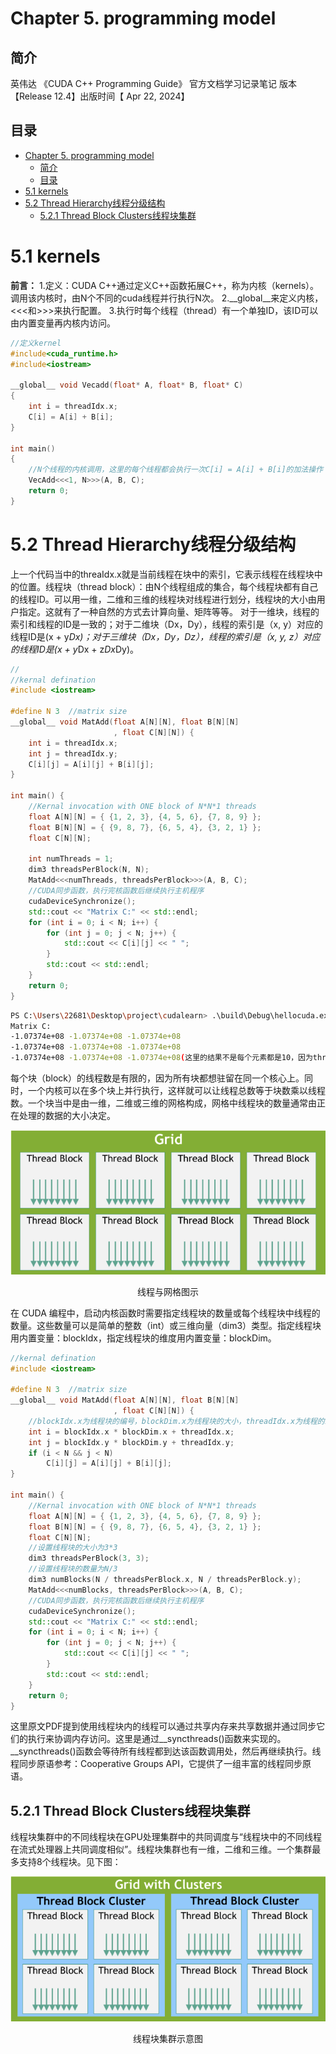 # Chapter 5. programming model

## 简介
英伟达 《CUDA C++ Programming Guide》 官方文档学习记录笔记 版本【Release 12.4】出版时间【 Apr 22, 2024】

## 目录
- [Chapter 5. programming model](#chapter-5-programming-model)
  - [简介](#简介)
  - [目录](#目录)
- [5.1 kernels](#51-kernels)
- [5.2 Thread Hierarchy线程分级结构](#52-thread-hierarchy线程分级结构)
  - [5.2.1 Thread Block Clusters线程块集群](#521-thread-block-clusters线程块集群)

# 5.1 kernels
**前言：**
1.定义：CUDA C++通过定义C++函数拓展C++，称为内核（kernels）。调用该内核时，由N个不同的cuda线程并行执行N次。
2.__global__来定义内核，<<<和>>>来执行配置。
3.执行时每个线程（thread）有一个单独ID，该ID可以由内置变量再内核内访问。
```cpp
//定义kernel
#include<cuda_runtime.h>
#include<iostream>

__global__ void Vecadd(float* A, float* B, float* C)
{
    int i = threadIdx.x;
    C[i] = A[i] + B[i];
}

int main()
{
    //N个线程的内核调用，这里的每个线程都会执行一次C[i] = A[i] + B[i]的加法操作
    VecAdd<<<1, N>>>(A, B, C);
    return 0;
}
```
# 5.2 Thread Hierarchy线程分级结构
上一个代码当中的threaIdx.x就是当前线程在块中的索引，它表示线程在线程块中的位置。线程块（thread block）：由N个线程组成的集合，每个线程块都有自己的线程ID。可以用一维，二维和三维的线程块对线程进行划分，线程块的大小由用户指定。这就有了一种自然的方式去计算向量、矩阵等等。
对于一维块，线程的索引和线程的ID是一致的；对于二维块（Dx，Dy），线程的索引是（x, y）对应的线程ID是(x + y*Dx)；对于三维块（Dx，Dy，Dz），线程的索引是（x, y, z）对应的线程ID是(x + y*Dx + z*Dx*Dy)。
```cpp
//
//kernal defination
#include <iostream>

#define N 3  //matrix size
__global__ void MatAdd(float A[N][N], float B[N][N]
                       , float C[N][N]) {
    int i = threadIdx.x;
    int j = threadIdx.y;
    C[i][j] = A[i][j] + B[i][j];
}

int main() {
    //Kernal invocation with ONE block of N*N*1 threads
    float A[N][N] = { {1, 2, 3}, {4, 5, 6}, {7, 8, 9} };
    float B[N][N] = { {9, 8, 7}, {6, 5, 4}, {3, 2, 1} };
    float C[N][N];
    
    int numThreads = 1;
    dim3 threadsPerBlock(N, N);
    MatAdd<<<numThreads, threadsPerBlock>>>(A, B, C);
    //CUDA同步函数，执行完核函数后继续执行主机程序
    cudaDeviceSynchronize();
    std::cout << "Matrix C:" << std::endl;
    for (int i = 0; i < N; i++) {
        for (int j = 0; j < N; j++) {
            std::cout << C[i][j] << " ";
        }
        std::cout << std::endl;
    }
    return 0;
}
```
```bash
PS C:\Users\22681\Desktop\project\cudalearn> .\build\Debug\hellocuda.exe
Matrix C:
-1.07374e+08 -1.07374e+08 -1.07374e+08
-1.07374e+08 -1.07374e+08 -1.07374e+08
-1.07374e+08 -1.07374e+08 -1.07374e+08(这里的结果不是每个元素都是10，因为threadIdx.x是线程在块中的index不是在矩阵中的index
```
每个块（block）的线程数是有限的，因为所有块都想驻留在同一个核心上。同时，一个内核可以在多个块上并行执行，这样就可以让线程总数等于块数乘以线程数。一个块当中是由一维，二维或三维的网格构成，网格中线程块的数量通常由正在处理的数据的大小决定。
<p align="center">
  <img src="img/image.png" alt="alt text" />
</p>
<p align="center">线程与网格图示</p>
在 CUDA 编程中，启动内核函数时需要指定线程块的数量或每个线程块中线程的数量。这些数量可以是简单的整数（int）或三维向量（dim3）类型。指定线程块用内置变量：blockIdx，指定线程块的维度用内置变量：blockDim。

```cpp
//kernal defination
#include <iostream>

#define N 3  //matrix size
__global__ void MatAdd(float A[N][N], float B[N][N]
                       , float C[N][N]) {
    //blockIdx.x为线程块的编号，blockDim.x为线程块的大小，threadIdx.x为线程的编号
    int i = blockIdx.x * blockDim.x + threadIdx.x;
    int j = blockIdx.y * blockDim.y + threadIdx.y;
    if (i < N && j < N)
        C[i][j] = A[i][j] + B[i][j];
}

int main() {
    //Kernal invocation with ONE block of N*N*1 threads
    float A[N][N] = { {1, 2, 3}, {4, 5, 6}, {7, 8, 9} };
    float B[N][N] = { {9, 8, 7}, {6, 5, 4}, {3, 2, 1} };
    float C[N][N];
    //设置线程块的大小为3*3
    dim3 threadsPerBlock(3, 3);
    //设置线程块的数量为N/3
    dim3 numBlocks(N / threadsPerBlock.x, N / threadsPerBlock.y);
    MatAdd<<<numBlocks, threadsPerBlock>>>(A, B, C);
    //CUDA同步函数，执行完核函数后继续执行主机程序
    cudaDeviceSynchronize();
    std::cout << "Matrix C:" << std::endl;
    for (int i = 0; i < N; i++) {
        for (int j = 0; j < N; j++) {
            std::cout << C[i][j] << " ";
        }
        std::cout << std::endl;
    }
    return 0;
}
```
这里原文PDF提到使用线程块内的线程可以通过共享内存来共享数据并通过同步它们的执行来协调内存访问。这里是通过__syncthreads()函数来实现的。__syncthreads()函数会等待所有线程都到达该函数调用处，然后再继续执行。线程同步原语参考：Cooperative Groups API，它提供了一组丰富的线程同步原语。
## 5.2.1 Thread Block Clusters线程块集群
线程块集群中的不同线程块在GPU处理集群中的共同调度与“线程块中的不同线程在流式处理器上共同调度相似”。线程块集群也有一维，二维和三维。一个集群最多支持8个线程块。见下图：
<p align="center">
  <img src="img/fig5.png" alt="alt text" />
</p>
<p align="center">线程块集群示意图</p>
